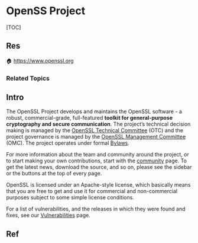 # OpenSS Project

[TOC]



## Res
🏠 https://www.openssl.org


### Related Topics



## Intro
The OpenSSL Project develops and maintains the OpenSSL software - a robust, commercial-grade, full-featured **toolkit for general-purpose cryptography and secure communication**. The project’s technical decision making is managed by the [OpenSSL Technical Committee](https://www.openssl.org/community/otc.html) (OTC) and the project governance is managed by the [OpenSSL Management Committee](https://www.openssl.org/community/omc.html) (OMC). The project operates under formal [Bylaws](https://www.openssl.org/policies/omc-bylaws.html).

For more information about the team and community around the project, or to start making your own contributions, start with the [community](https://www.openssl.org/community) page. To get the latest news, download the source, and so on, please see the sidebar or the buttons at the top of every page.

OpenSSL is licensed under an Apache-style license, which basically means that you are free to get and use it for commercial and non-commercial purposes subject to some simple license conditions.

For a list of vulnerabilities, and the releases in which they were found and fixes, see our [Vulnerabilities](https://www.openssl.org/news/vulnerabilities.html) page.



## Ref